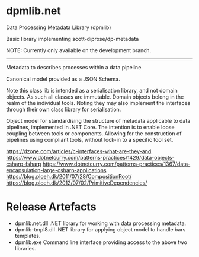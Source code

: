 # dpmlib.net

Data Processing Metadata Library (dpmlib)

Basic library implementing scott-diprose/dp-metadata

NOTE: Currently only available on the development branch.

---

Metadata to describes processes within a data pipeline.

Canonical model provided as a JSON Schema.

Note this class lib is intended as a serialisation library, and not domain objects. As such all classes are immutable. Domain objects belong in the realm of the individual tools. Noting they may also implement the interfaces through their own class library for serialisation.


Object model for standardising the structure of metadata applicable to data pipelines, implemented in .NET Core.
The intention is to enable loose coupling between tools or components. Allowing for the construction of pipelines using compliant tools, without lock-in to a specific tool set.


https://dzone.com/articles/c-interfaces-what-are-they-and
https://www.dotnetcurry.com/patterns-practices/1429/data-objects-csharp-fsharp
https://www.dotnetcurry.com/patterns-practices/1367/data-encapsulation-large-csharp-applications
https://blog.ploeh.dk/2011/07/28/CompositionRoot/
https://blog.ploeh.dk/2012/07/02/PrimitiveDependencies/




# Release Artefacts

- dpmlib.net.dll
  .NET library for working with data processing metadata.
- dpmlib-tmpl8.dll
  .NET library for applying object model to handle bars templates.
- dpmlib.exe
  Command line interface providing access to the above two libraries.
